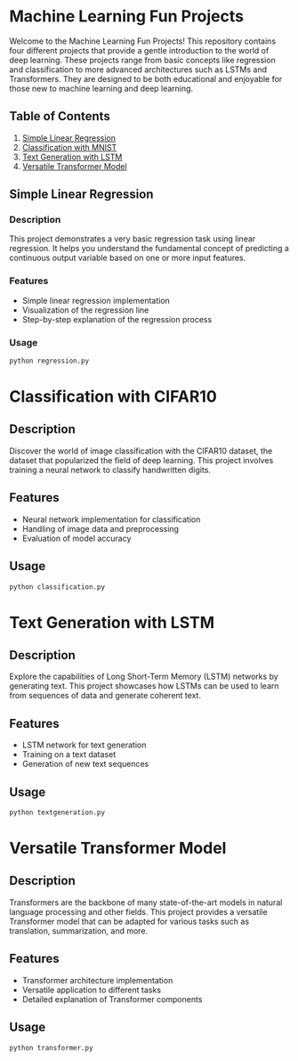 # Machine Learning Fun Projects

Welcome to the Machine Learning Fun Projects! This repository contains four different projects that provide a gentle introduction to the world of deep learning. These projects range from basic concepts like regression and classification to more advanced architectures such as LSTMs and Transformers. They are designed to be both educational and enjoyable for those new to machine learning and deep learning.

## Table of Contents
1. [Simple Linear Regression](#simple-linear-regression)
2. [Classification with MNIST](#classification-with-mnist)
3. [Text Generation with LSTM](#text-generation-with-lstm)
4. [Versatile Transformer Model](#versatile-transformer-model)

## Simple Linear Regression

### Description
This project demonstrates a very basic regression task using linear regression. It helps you understand the fundamental concept of predicting a continuous output variable based on one or more input features.

### Features
- Simple linear regression implementation
- Visualization of the regression line
- Step-by-step explanation of the regression process

### Usage
```python
python regression.py
```


# Classification with CIFAR10

## Description
Discover the world of image classification with the CIFAR10 dataset, the dataset that popularized the field of deep learning. This project involves training a neural network to classify handwritten digits.

## Features
- Neural network implementation for classification
- Handling of image data and preprocessing
- Evaluation of model accuracy

## Usage
```python
python classification.py
```


# Text Generation with LSTM

## Description
Explore the capabilities of Long Short-Term Memory (LSTM) networks by generating text. This project showcases how LSTMs can be used to learn from sequences of data and generate coherent text.

## Features
- LSTM network for text generation
- Training on a text dataset
- Generation of new text sequences

## Usage
```python
python textgeneration.py
```

# Versatile Transformer Model

## Description
Transformers are the backbone of many state-of-the-art models in natural language processing and other fields. This project provides a versatile Transformer model that can be adapted for various tasks such as translation, summarization, and more.

## Features
- Transformer architecture implementation
- Versatile application to different tasks
- Detailed explanation of Transformer components

## Usage
```python
python transformer.py
```




